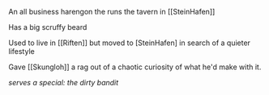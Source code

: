 An all business harengon the runs the tavern in [[SteinHafen]] 

Has a big scruffy beard 

Used to live in [[Riften]] but moved to [SteinHafen] in search of a quieter lifestyle

Gave [[Skungloh]] a rag out of a chaotic curiosity of what he'd make with it.

*serves a special: the dirty bandit*